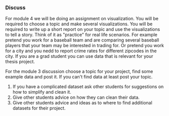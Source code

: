 ### Discuss

For module 4 we will be doing an assignment on visualization.  You will be required to choose a topic and make several visualizations.  You will be required to write up a short report on your topic and use the visualizations to tell a story.  Think of it as "practice" for real life scenarios.   For example pretend you work for a baseball team and are comparing several baseball players that your team may be interested in trading for.  Or pretend you work for a city and you nedd to report crime rates for different zipcodes in the city.  If you are a grad student you can use data that is relevant for your thesis project. 

For the module 3 discussion choose a topic for your project, find some example data and post it.   If you can't find data at least post your topic.  

1.  If you have a complicated dataset ask other students for suggestions on how to simplify and clean it. 
2.  Give other students advice on how they can clean their data.
3.  Give other students advice and ideas as to where to find additional datasets for their project. 

